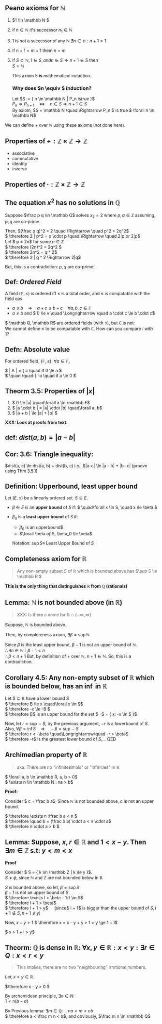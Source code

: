## Peano axioms for $\mathbb N$

1. $1 \in \mathbb N  $
2. if $n \in \mathbb N$ it's successor $n_1 \in \mathbb N$
3. $1$ is not a successor of any $\mathbb N$
   $\nexists n \in \mathbb n: n + 1 = 1$
4. If $n+1 = m+ 1$ them $n  = m$
5. If $S \subset \mathbb N, 1 \in S, and n \in S \Rightarrow n + 1 \in S$ then  
   $S = \mathbb N$

   This axiom 5 **is** mathematical induction.

   ### Why does $n \equiv $ induction?

   Let $S  := \{ n \in \mathbb N | P_n $is true$ \}$  
   $P_n \Rightarrow P_{n+1} \quad \Longleftrightarrow \quad n \in S \Rightarrow n+1 \in S$  
   By axiom, $S = \mathbb N \quad \Rightarrow P_n $ is true $ \forall n \in \mathbb N$


We can define $+$ over $\mathbb N$ using these axioms (not done here).

##  Properties of $+ : \mathbb Z \times \mathbb Z \to \mathbb Z$

* associative
* commutative
* identity
* inverse

##  Properties of $\cdot : \mathbb Z \times \mathbb Z \to \mathbb Z$

## The equation $x^2$ has no solutions in $\mathbb Q$

Suppose $\frac p q \in \mathbb Q$ solves $x_2 = 2$ where $p, q \in \mathbb Z$
assuming, $p, q$ are co-prime.

Then, $(\frac p q)^2 = 2 \quad \Rightarrow \quad p^2 = 2q^2$  
$ \therefore 2 | p^2 = p \cdot p \quad \Rightarrow \quad 2|p $or$ 2|p$  
Let $ p = 2n$ for some $n \in \mathbb Z$  
$ \therefore (2n)^2 =  2q^2 $  
$ \therefore 2n^2 = q ^ 2$  
$ \therefore 2 | q ^ 2 \Rightarrow 2|q$  

But, this is a contradiction: $p, q$ are co-prime!

## Def: *Ordered Field*

A field $(\mathbb F, \le)$ is ordered iff $\le$ is a total order, and $\le$ is
compatable with the field ops:

* $a \le b \quad\Longrightarrow\quad a + c \le b + c \quad\forall a, b, c \in \mathbb F$
* $a \le b$ and $ 0 \le v \quad \Longrightarrow \quad  a \cdot c \le b \cdot c$

$ \mathbb Q, \mathbb R$ are ordered fields (with $\le$), but $\mathbb C$ is not:  
We cannot define $\le$ to be compatable with $\mathbb C$. How can you compare $i$ with $1$?

## Defn: Absolute value

For ordered field, $(\mathbb F, \le)$, $\forall a \in \mathbb F$,

$ | A | = \{ a \quad if 0 \le a $  
$ \quad \quad \{ -a \quad if a \le 0 $

## Theorm 3.5: Properties of $|x|$

1. $ 0 \le |a| \quad\forall a \in \mathbb F$
1. $ |a \cdot b | = |a| \cdot |b| \quad\forall a, b$
1. $ |a + b | \le |a| + |b| $

**XXX: Look at proofs from text.**

## def: $dist(a, b) =  |a - b|$

## Cor: 3.6: Triangle inequality:

$dist(a, c) \le dist(a, b) + dist(b, c)
i.e.: $|a-c| \le |a - b| + |b- c|
(proove using Thm 3.5.1)


## Definition: Upperbound, least upper bound

Let $(E, \le)$ be a linearly ordered set. $S \subseteq E$.

* $\beta \in E$ is an **upper bound** of $S$ if:
  $ \quad\forall x \in S, \quad x \le \beta $
* $\beta_0$ is a **least upper bound** of $S$ if:  
  - $\beta_0$ is an upperbound$
  - $\forall \beta $of$ S, \beta_0 \le \beta$

  Notation: $\sup S \equiv$ Least Upper Bound of $S$

## Completeness axiom for $\mathbb R$

> Any non-empty subset $S$ of $\mathbb R$ which is bounded above
has $\sup S \in \mathbb R $

**This is the only thing that distinguishes $\mathbb R$ from $\mathbb Q$ (rationals)**

## Lemma: $\mathbb N$ is not bounded above (in $\mathbb R$)

> XXX: Is there a name for $\mathbb R \cap \{ -\infty, \infty \}$

Suppose, $\mathbb N$ is bounded above.

Then, by completeness axiom, $\exists \beta = \sup \mathbb N$

Since $\beta$ is the least upper bound, $\beta -1$ is not an upper bound of
$\mathbb N$.  
$\therefore \exists n \in \mathbb N: \beta - 1 < n$  
$\therefore \beta < n + 1$
But, by definition of $+$ over $\mathbb N$, $n+1 \in \mathbb N$.
So, this is a contradiction.

## Corollary 4.5: Any non-empty subset of $\mathbb R$ which is bounded below, has an $\inf$ in $\mathbb R$


Let $S \subseteq \mathbb R$ have a lower bound $S$  
$ \therefore B \le x \quad\forall x \in S$  
$ \therefore -x \le -B $  
$ \therefore B$ is an upper bound for the set $ -S = \{ x: -x \in S }$  


Now, let $r = \sup -S$, by the previous argument, $-r$ is a lowerbound of $S$.
Also, $\forall \beta = \inf S \quad\Longrightarrow\quad -\beta = \sup -S$  
$ \therefore r < -\beta \quad\Longrightarrow\quad -r > \beta$  
$ \therefore -r$ is the greatest lower bound of $S$,... QED


## Archimedian property of $\mathbb R$

> aka: There are no "infinitesimals" or "infinities" in $\mathbb R$

$ \forall a, b \in \mathbb R, a, b > 0$  
$ \exists n \in \mathbb N : na > b$

**Proof:**

Consider $ c = \frac b a$, 
Since $\mathbb N$ is not bounded above, $c$ is not
an upper bound.

$ \therefore \exists n :\frac b a < n $  
$ \therefore \quad b = (\frac b a) \cdot a < n \cdot a$  
$ \therefore n \cdot a > b $


## Lemma: Suppose, $x, r \in \mathbb R$ and $1 < x - y$. Then $\exists m \in \mathbb Z$ s.t: $y < m < x$

**Proof**

Consider $ S = \{ k \in \mathbb Z | k \le y \}$.  
$S \ne \phi$, since $\mathbb N$ and $\mathbb Z$ are not bounded below in $\mathbb R$

$S$ is bounded above, so let, $\beta = \sup S$  
$\beta - 1$ is not an upper bound of $S$  
$ \therefore \exists l > \beta - 1: l \in S$  
$ \therefore l + 1 > \beta$  
$ \therefore l + 1 > y$ $\quad ($since$ l + 1$ is bigger than the upper bound of $S, l+1 \notin S, n+1 \nleq y)$

Now, $x - y > 1$
$ \therefore x = x - y + y > 1 + y \ge 1 + l$


$ x > 1 + l > y$

## Theorm: $\mathbb Q$ is dense in $\mathbb R$: $\forall x, y \in \mathbb R: x < y: \exists r \in Q : x < r < y$ 

> This implies, there are no two "neighbouring" irrational numbers.

$Let, x > y \in \mathbb R$.

$\therefore  x - y  > 0 $  

By archemidean principle,  $\exists n \in N:$  
$1 < n(b - a)$  

By Previous lemma: $\exists m \in \mathbb Q: \quad na < m < nb$  
$ \therefore a < \frac m n < b$, and obviously, $\frac m n \in \mathbb Q$
